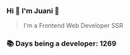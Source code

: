 ### Hi 👋 I&#39;m Juani 🦁

> I&#39;m a Frontend Web Developer SSR

### 📚 Days being a developer: 1269

